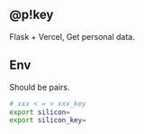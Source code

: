 ## @p!key

Flask + Vercel, Get personal data.

## Env

Should be pairs.
```bash
# xxx < = > xxx_key
export silicon=
export silicon_key=
```

